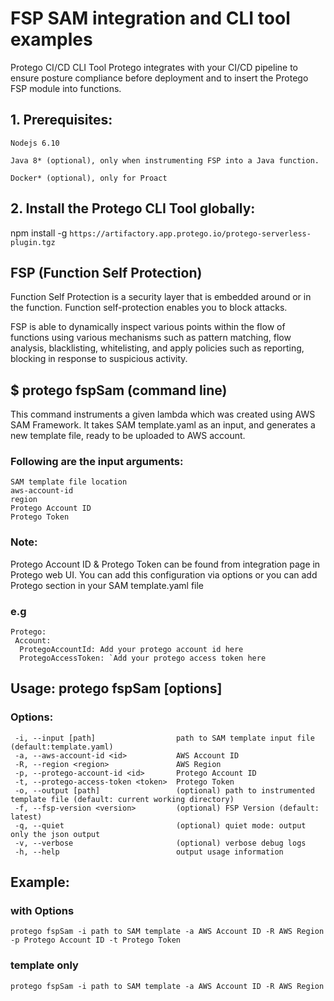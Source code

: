 # **FSP SAM integration and CLI tool examples**

Protego CI/CD CLI Tool
Protego integrates with your CI/CD pipeline to ensure posture compliance before deployment and to insert the Protego FSP module into functions.

## 1. Prerequisites:

`Nodejs 6.10`

`Java 8* (optional), only when instrumenting FSP into a Java function.`

`Docker* (optional), only for Proact`

## 2. Install the Protego CLI Tool globally:
npm install -g `https://artifactory.app.protego.io/protego-serverless-plugin.tgz`

## FSP (Function Self Protection)

Function Self Protection is a security layer that is embedded around or in the function. Function self-protection enables you to block attacks.

FSP is able to dynamically inspect various points within the flow of functions using various mechanisms such as pattern matching, flow analysis, blacklisting, whitelisting, and apply policies such as reporting, blocking in response to suspicious activity.


## $ protego fspSam (command line)

This command instruments a given lambda which was created using AWS SAM Framework. It takes SAM template.yaml as an input, and generates a new template file, ready to be uploaded to AWS account.

### Following are the input arguments:
```
SAM template file location
aws-account-id
region
Protego Account ID
Protego Token
```

### Note:
Protego Account ID & Protego Token can be found from integration page in Protego web UI. You can add this configuration via options or you can add Protego section in your SAM template.yaml file

### e.g

```
Protego:
 Account:
  ProtegoAccountId: Add your protego account id here
  ProtegoAccessToken: `Add your protego access token here
  ```



## Usage: protego fspSam [options]

### Options:
 ```
  -i, --input [path]                  path to SAM template input file (default:template.yaml)
  -a, --aws-account-id <id>           AWS Account ID
  -R, --region <region>               AWS Region
  -p, --protego-account-id <id>       Protego Account ID
  -t, --protego-access-token <token>  Protego Token
  -o, --output [path]                 (optional) path to instrumented template file (default: current working directory)
  -f, --fsp-version <version>         (optional) FSP Version (default: latest)
  -q, --quiet                         (optional) quiet mode: output only the json output
  -v, --verbose                       (optional) verbose debug logs
  -h, --help                          output usage information
  ```

## Example:

  ### with Options    
    protego fspSam -i path to SAM template -a AWS Account ID -R AWS Region -p Protego Account ID -t Protego Token 

  ### template only
    protego fspSam -i path to SAM template -a AWS Account ID -R AWS Region
